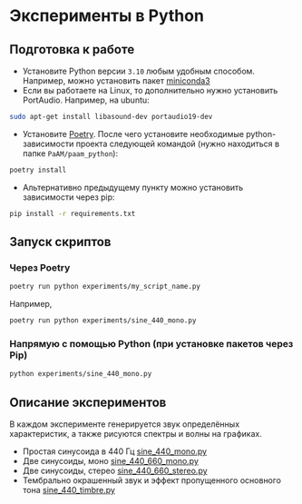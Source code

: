 # Эксперименты в Python

## Подготовка к работе
- Установите Python версии `3.10` любым удобным способом. 
Например, можно установить пакет [miniconda3](https://conda.io/en/latest/miniconda.html)
- Если вы работаете на Linux, то дополнительно нужно установить PortAudio. Например, на ubuntu:
```bash
sudo apt-get install libasound-dev portaudio19-dev
```
- Установите [Poetry](https://python-poetry.org/docs/). 
После чего установите необходимые python-зависимости проекта 
следующей командой (нужно находиться в папке `PaAM/paam_python`):
```bash
poetry install
```
- Альтернативно предыдущему пункту можно установить зависимости через pip:
```bash
pip install -r requirements.txt
```

## Запуск скриптов
### Через Poetry
```bash
poetry run python experiments/my_script_name.py
```
Например, 
```bash
poetry run python experiments/sine_440_mono.py
```

### Напрямую с помощью Python (при установке пакетов через Pip)
```bash
python experiments/sine_440_mono.py
```

## Описание экспериментов
В каждом эксперименте генерируется звук определённых характеристик, а также рисуются спектры и волны на графиках.
- Простая синусоида в 440 Гц [sine_440_mono.py](experiments/sine_440_mono.py)
- Две синусоиды, моно [sine_440_660_mono.py](experiments/sine_440_660_mono.py)
- Две синусоиды, стерео [sine_440_660_stereo.py](experiments/sine_440_660_stereo.py)
- Тембрально окрашенный звук и эффект пропущенного основного тона [sine_440_timbre.py](experiments/sine_440_timbre.py)